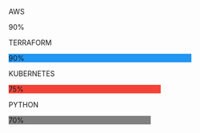 <html>
<head>
<meta name="viewport" content="width=device-width, initial-scale=1">
<style>
* {box-sizing: border-box}

.container {
  width: 100%;
  background-color: #ddd;
}

.skills {
  text-align: right;
  padding-top: 10px;
  padding-bottom: 10px;
  color: white;
}

.aws {width: 90%; background-color: #04AA6D;}
.terraform {width: 90%; background-color: #2196F3;}
.kubernetes {width: 75%; background-color: #f44336;}
.python {width: 70%; background-color: #808080;}
</style>
</head>
<body>

<p>AWS</p>
<div class="container">
  <div class="skills aws">90%</div>
</div>

<p>TERRAFORM</p>
<div class="container">
  <div class="skills terraform">90%</div>
</div>

<p>KUBERNETES</p>
<div class="container">
  <div class="skills kubernetes">75%</div>
</div>

<p>PYTHON</p>
<div class="container">
  <div class="skills python">70%</div>
</div>

</body>
</html>
